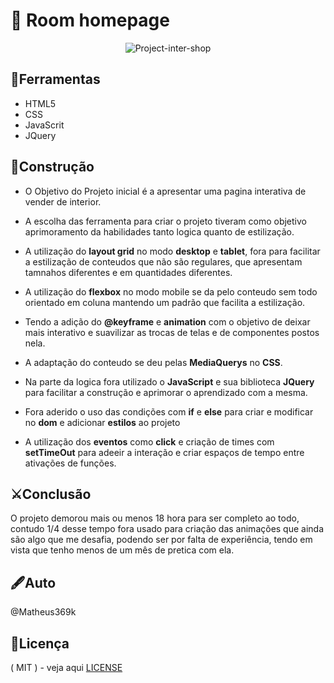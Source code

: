 # 📘 Room homepage

<div align='center'>
  
![Project-inter-shop](https://github.com/matheus369k/room-homepage-master/assets/47065962/5bd7a7e1-47f7-4b64-8308-0f3675c3046e)</div>

## 🧰Ferramentas

- HTML5
- CSS
- JavaScrit
- JQuery

## 🚀Construção

- O Objetivo do Projeto inicial é a apresentar uma pagina interativa de vender de interior.

-  A escolha das ferramenta para criar o projeto tiveram como objetivo aprimoramento da habilidades tanto logica quanto de estilização.

- A utilização do __layout grid__ no modo __desktop__ e __tablet__, fora para facilitar a estilização de conteudos que não são regulares, que apresentam tamnahos diferentes e em quantidades diferentes.

- A utilização do __flexbox__ no modo mobile se da pelo conteudo sem todo orientado em coluna mantendo um padrão que facilita a estilização.

- Tendo a adição do __@keyframe__ e __animation__ com o objetivo de deixar mais interativo e suavilizar as trocas de telas e de componentes postos nela.

- A adaptação do conteudo se deu pelas __MediaQuerys__ no __CSS__.

- Na parte da logica fora utilizado o __JavaScript__ e sua biblioteca __JQuery__ para facilitar a construção e aprimorar o aprendizado com a mesma.

- Fora aderido o uso das condições com __if__ e __else__ para criar e modificar no __dom__ e adicionar __estilos__ ao projeto

- A utilização dos __eventos__ como __click__ e criação  de times com __setTimeOut__ para adeeir a interação e criar espaços de tempo entre ativações de funções.

## ⚔️Conclusão 

O projeto demorou mais ou menos 18 hora para ser completo ao todo, contudo 1/4 desse tempo fora usado para criação das animações que ainda são algo que me desafia, podendo ser por falta de experiência, tendo em vista que tenho menos de um mês de pretica com ela. 

## 🖋️Auto

@Matheus369k

## 📃Licença

( MIT ) - veja aqui [LICENSE](./LICENSE)

